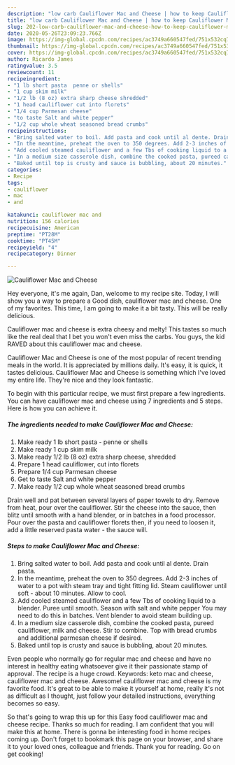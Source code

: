 ```yaml
---
description: "low carb Cauliflower Mac and Cheese | how to keep Cauliflower Mac and Cheese"
title: "low carb Cauliflower Mac and Cheese | how to keep Cauliflower Mac and Cheese"
slug: 202-low-carb-cauliflower-mac-and-cheese-how-to-keep-cauliflower-mac-and-cheese
date: 2020-05-26T23:09:23.766Z
image: https://img-global.cpcdn.com/recipes/ac3749a660547fed/751x532cq70/cauliflower-mac-and-cheese-recipe-main-photo.jpg
thumbnail: https://img-global.cpcdn.com/recipes/ac3749a660547fed/751x532cq70/cauliflower-mac-and-cheese-recipe-main-photo.jpg
cover: https://img-global.cpcdn.com/recipes/ac3749a660547fed/751x532cq70/cauliflower-mac-and-cheese-recipe-main-photo.jpg
author: Ricardo James
ratingvalue: 3.5
reviewcount: 11
recipeingredient:
- "1 lb short pasta  penne or shells"
- "1 cup skim milk"
- "1/2 lb (8 oz) extra sharp cheese shredded"
- "1 head cauliflower cut into florets"
- "1/4 cup Parmesan cheese"
- "to taste Salt and white pepper"
- "1/2 cup whole wheat seasoned bread crumbs"
recipeinstructions:
- "Bring salted water to boil. Add pasta and cook until al dente. Drain pasta."
- "In the meantime, preheat the oven to 350 degrees. Add 2-3 inches of water to a pot with steam tray and tight fitting lid. Steam cauliflower until soft - about 10 minutes. Allow to cool."
- "Add cooled steamed cauliflower and a few Tbs of cooking liquid to a blender. Puree until smooth. Season with salt and white pepper You may need to do this in batches. Vent blender to avoid steam building up."
- "In a medium size casserole dish, combine the cooked pasta, pureed cauliflower, milk and cheese. Stir to combine. Top with bread crumbs and additional parmesan cheese if desired."
- "Baked until top is crusty and sauce is bubbling, about 20 minutes."
categories:
- Recipe
tags:
- cauliflower
- mac
- and

katakunci: cauliflower mac and 
nutrition: 156 calories
recipecuisine: American
preptime: "PT28M"
cooktime: "PT45M"
recipeyield: "4"
recipecategory: Dinner

---
```



![Cauliflower Mac and Cheese](https://img-global.cpcdn.com/recipes/ac3749a660547fed/751x532cq70/cauliflower-mac-and-cheese-recipe-main-photo.jpg)

Hey everyone, it's me again, Dan, welcome to my recipe site. Today, I will show you a way to prepare a Good dish, cauliflower mac and cheese. One of my favorites. This time, I am going to make it a bit tasty. This will be really delicious.

Cauliflower mac and cheese is extra cheesy and melty! This tastes so much like the real deal that I bet you won&#39;t even miss the carbs. You guys, the kid RAVED about this cauliflower mac and cheese.

Cauliflower Mac and Cheese is one of the most popular of recent trending meals in the world. It is appreciated by millions daily. It's easy, it is quick, it tastes delicious. Cauliflower Mac and Cheese is something which I've loved my entire life. They're nice and they look fantastic.


To begin with this particular recipe, we must first prepare a few ingredients. You can have cauliflower mac and cheese using 7 ingredients and 5 steps. Here is how you can achieve it.

<!--inarticleads1-->

##### The ingredients needed to make Cauliflower Mac and Cheese:

1. Make ready 1 lb short pasta - penne or shells
1. Make ready 1 cup skim milk
1. Make ready 1/2 lb (8 oz) extra sharp cheese, shredded
1. Prepare 1 head cauliflower, cut into florets
1. Prepare 1/4 cup Parmesan cheese
1. Get to taste Salt and white pepper
1. Make ready 1/2 cup whole wheat seasoned bread crumbs


Drain well and pat between several layers of paper towels to dry. Remove from heat, pour over the cauliflower. Stir the cheese into the sauce, then blitz until smooth with a hand blender, or in batches in a food processor. Pour over the pasta and cauliflower florets then, if you need to loosen it, add a little reserved pasta water - the sauce will. 

<!--inarticleads2-->

##### Steps to make Cauliflower Mac and Cheese:

1. Bring salted water to boil. Add pasta and cook until al dente. Drain pasta.
1. In the meantime, preheat the oven to 350 degrees. Add 2-3 inches of water to a pot with steam tray and tight fitting lid. Steam cauliflower until soft - about 10 minutes. Allow to cool.
1. Add cooled steamed cauliflower and a few Tbs of cooking liquid to a blender. Puree until smooth. Season with salt and white pepper You may need to do this in batches. Vent blender to avoid steam building up.
1. In a medium size casserole dish, combine the cooked pasta, pureed cauliflower, milk and cheese. Stir to combine. Top with bread crumbs and additional parmesan cheese if desired.
1. Baked until top is crusty and sauce is bubbling, about 20 minutes.


Even people who normally go for regular mac and cheese and have no interest in healthy eating whatsoever give it their passionate stamp of approval. The recipe is a huge crowd. Keywords: keto mac and cheese, cauliflower mac and cheese. Awesome! cauliflower mac and cheese is my favorite food. It&#39;s great to be able to make it yourself at home, really it&#39;s not as difficult as I thought, just follow your detailed instructions, everything becomes so easy. 

So that's going to wrap this up for this Easy food cauliflower mac and cheese recipe. Thanks so much for reading. I am confident that you will make this at home. There is gonna be interesting food in home recipes coming up. Don't forget to bookmark this page on your browser, and share it to your loved ones, colleague and friends. Thank you for reading. Go on get cooking!
